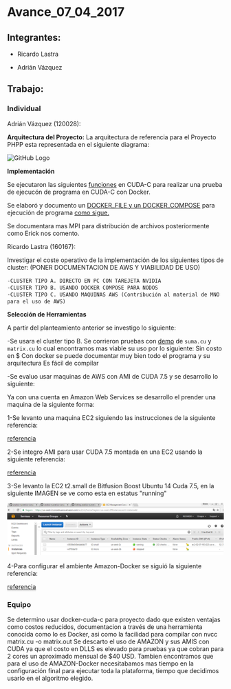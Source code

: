 # Avance_07_04_2017

## Integrantes:

* Ricardo Lastra

* Adrián Vázquez

## Trabajo:

### Individual

Adrián Vázquez (120028):

__Arquitectura del Proyecto:__ La arquitectura de referencia para el Proyecto PHPP esta representada en el siguiente diagrama:

![GitHub Logo](images/ArquitecturaReferencia-v1.0.png) 


__Implementación__


Se ejecutaron las siguientes [funciones](code) en CUDA-C para realizar una prueba de ejecucón de programa en CUDA-C con Docker.

Se elaboró y documento un [DOCKER_FILE y un DOCKER_COMPOSE](docker-cuda.md) para ejecución de programa [como sigue.](ambiente)

Se documentara mas MPI para distribución de archivos posteriormente como Erick nos comento.

Ricardo Lastra (160167):

Investigar el coste operativo de la implementación de los siguientes tipos de cluster:  (PONER DOCUMENTACION DE AWS Y VIABILIDAD DE USO)

	-CLUSTER TIPO A. DIRECTO EN PC CON TAREJETA NVIDIA
	-CLUSTER TIPO B. USANDO DOCKER COMPOSE PARA NODOS
	-CLUSTER TIPO C. USANDO MAQUINAS AWS (Contribución al material de MNO para el uso de AWS)


__Selección de Herramientas__


A partir del planteamiento anterior se investigo lo siguiente:

-Se usara el cluster tipo B. Se corrieron pruebas con [demo](code) de `suma.cu` y `matrix.cu` lo cual encontramos mas viable su uso por lo siguiente: 
	Sin costo en $
	Con docker se puede documentar muy bien todo el programa y su arquitectura
	Es fácil de compilar

-Se evaluo usar maquinas de AWS con AMI de CUDA 7.5 y se desarrollo lo siguiente:

Ya con una cuenta en Amazon Web Services se desarrollo el prender una maquina de la siguiente forma:

1-Se levanto una maquina EC2 siguiendo las instrucciones de la siguiente referencia:

[referencia](http://docs.aws.amazon.com/AWSEC2/latest/UserGuide/launching-instance.html)

2-Se integro AMI para usar CUDA 7.5 montada en una EC2 usando la siguiente referencia:

[referencia](https://aws.amazon.com/marketplace/fulfillment?fulfillmentOptionId=single-ami&productId=df03e1dc-d2b3-40ae-b975-c223a29ce7c8&ref_=dtl_psb_continue&region=us-east-1)

3-Se levanto la EC2 t2.small de Bitfusion Boost Ubuntu 14 Cuda 7.5, en la siguiente IMAGEN se ve como esta en estatus "running"

![GitHub Logo](images/EC2_AMI_CUDA7.5.PNG) 

4-Para configurar el ambiente Amazon-Docker se siguió la siguiente referencia:

[referencia](https://docs.docker.com/machine/drivers/aws/#options)



### Equipo

Se determino usar docker-cuda-c para proyecto dado que existen ventajas como costos reducidos, documentacion a través de una herramienta conocida como lo es Docker, asi como la facilidad para compilar con nvcc matrix.cu -o matrix.out 
Se descarto el uso de AMAZON y sus AMIS con CUDA ya que el costo en DLLS es elevado para pruebas ya que cobran para 2 cores un aproximado mensual de $40 USD. 
Tambien encontramos que para el uso de AMAZON-Docker necesitabamos mas tiempo en la configuración final para ejecutar toda la plataforma, tiempo que decidimos usarlo en el algoritmo elegido.





